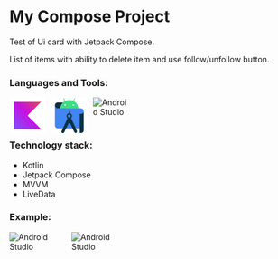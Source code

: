 # My Compose Project
Test of Ui card with Jetpack Compose.

List of items with ability to delete item and use follow/unfollow button.

### Languages and Tools:
<img align="left" alt="Kotlin" width="64px" hight="64px" src="https://github.com/devicons/devicon/blob/master/icons/kotlin/kotlin-original.svg" style="padding-right:10px;" />
<img align="left" alt="Android Studio" width="64px" hight="64px" src="https://github.com/devicons/devicon/blob/master/icons/androidstudio/androidstudio-original.svg" style="padding-right:10px;" />
<img align="left" alt="Android Studio" width="64px" hight="64px" src="https://github.com/Foxxx48/MyComposeProject/assets/85708455/0caa75d9-71d9-4eca-a04f-7c5d1607647f" style="padding-right:10px;" />

<br />
<br />
<br />


### Technology stack:
- Kotlin
- Jetpack Compose
- MVVM
- LiveData



### Example:
<img align="left" alt="Android Studio" width="100px" hight="200px" src="https://github.com/Foxxx48/MyComposeProject/assets/85708455/d5eae5a1-e6f7-4521-a521-0c31883b4f85" style="padding-right:10px;" />

<img align="left" alt="Android Studio" width="100px" hight="200px" src="https://github.com/Foxxx48/MyComposeProject/assets/85708455/66dd57c1-74cb-4c88-8a59-0b8cc9db6bf4" style="padding-right:10px;" />


